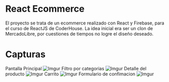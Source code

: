 # React Ecommerce

El proyecto se trata de un ecommerce realizado con React y Firebase, para el curso de ReactJS de CoderHouse. La idea inicial era ser un clon de MercadoLibre, por cuestiones de tiempos no logre el diseño deseado.

# Capturas 
Pantalla Principal
![Imgur](https://firebasestorage.googleapis.com/v0/b/react-ecommerce-fd580.appspot.com/o/capture01.png?alt=media&token=8607dc56-737d-4b3d-a809-638473ec304e)
Filtro por categorias
![Imgur](https://firebasestorage.googleapis.com/v0/b/react-ecommerce-fd580.appspot.com/o/capture02.png?alt=media&token=667825db-88d2-4dae-8a08-df22349a8403)
Detalle del producto
![Imgur](https://firebasestorage.googleapis.com/v0/b/react-ecommerce-fd580.appspot.com/o/capture03.png?alt=media&token=eca6edc8-cf16-42ee-b3ac-ea6597db7e13)
Carrito
![Imgur](https://firebasestorage.googleapis.com/v0/b/react-ecommerce-fd580.appspot.com/o/capture04.png?alt=media&token=78032425-07fa-4047-bb33-db4d3106a0a2)
Formulario de confimacion
![Imgur](https://firebasestorage.googleapis.com/v0/b/react-ecommerce-fd580.appspot.com/o/capture05.png?alt=media&token=93531cc6-3ed2-46ca-9cf7-ff0b80a8a9d7)

